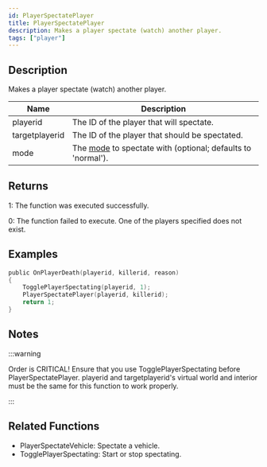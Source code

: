 ```yaml
---
id: PlayerSpectatePlayer
title: PlayerSpectatePlayer
description: Makes a player spectate (watch) another player.
tags: ["player"]
---
```


## Description

Makes a player spectate (watch) another player.

| Name           | Description                                                                                  |
| -------------- | -------------------------------------------------------------------------------------------- |
| playerid       | The ID of the player that will spectate.                                                     |
| targetplayerid | The ID of the player that should be spectated.                                               |
| mode           | The [mode](../resources/spectatemodes.md) to spectate with (optional; defaults to 'normal'). |

## Returns

1: The function was executed successfully.

0: The function failed to execute. One of the players specified does not exist.

## Examples

```c
public OnPlayerDeath(playerid, killerid, reason)
{
    TogglePlayerSpectating(playerid, 1);
    PlayerSpectatePlayer(playerid, killerid);
    return 1;
}
```

## Notes

:::warning

Order is CRITICAL! Ensure that you use TogglePlayerSpectating before PlayerSpectatePlayer.
playerid and targetplayerid's virtual world and interior must be the same for this function to work properly.

:::

## Related Functions

- PlayerSpectateVehicle: Spectate a vehicle.
- TogglePlayerSpectating: Start or stop spectating.
